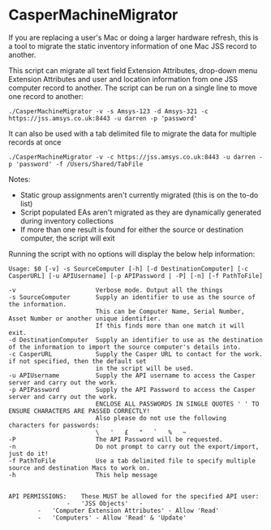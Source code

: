 CasperMachineMigrator
=====================

If you are replacing a user's Mac or doing a larger hardware refresh, this is a tool to migrate the static inventory information of one Mac JSS record to another.

This script can migrate all text field Extension Attributes, drop-down menu Extension Attributes and user and location information from one JSS computer record to another.  The script can be run on a single line to move one record to another:

	./CasperMachineMigrator -v -s Amsys-123 -d Amsys-321 -c https://jss.amsys.co.uk:8443 -u darren -p 'password'

It can also be used with a tab delimited file to migrate the data for multiple records at once

	./CasperMachineMigrator -v -c https://jss.amsys.co.uk:8443 -u darren -p 'password' -f /Users/Shared/TabFile

Notes:

- Static group assignments aren't currently migrated (this is on the to-do list)
- Script populated EAs aren't migrated as they are dynamically generated during inventory collections
- If more than one result is found for either the source or destination computer, the script will exit

Running the script with no options will display the below help information:

	Usage: $0 [-v] -s SourceComputer [-h] [-d DestinationComputer] [-c CasperURL] [-u APIUsername] [-p APIPassword | -P] [-n] [-f PathToFile]
	
	-v						Verbose mode. Output all the things
	-s SourceComputer		Supply an identifier to use as the source of the information.
							This can be Computer Name, Serial Number, Asset Number or another unique identifier.
							If this finds more than one match it will exit.
	-d DestinationComputer 	Supply an identifier to use as the destination of the information to import the source computer's details into.
	-c CasperURL			Supply the Casper URL to contact for the work. if not specified, then the default set 
							in the script will be used.
	-u APIUsername			Supply the API username to access the Casper server and carry out the work.
	-p APIPassword 			Supply the API Password to access the Casper server and carry out the work.
							ENCLOSE ALL PASSWORDS IN SINGLE QUOTES ' ' TO ENSURE CHARACTERS ARE PASSED CORRECTLY!
							Also please do not use the following characters for passwords:
							\ 	' 	£ 	" 	` 	% 	~
	-P						The API Password will be requested.
	-n						Do not prompt to carry out the export/import, just do it!
	-f PathToFile			Use a tab delimited file to specify multiple source and destination Macs to work on.
	-h						This help message
	
	
	API PERMISSIONS:	These MUST be allowed for the specified API user:
					-	'JSS Objects'	-
			-	'Computer Extension Attributes' - Allow 'Read'
			-	'Computers'	- Allow 'Read' & 'Update'
